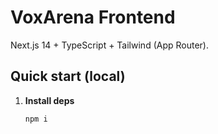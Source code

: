 # VoxArena Frontend

Next.js 14 + TypeScript + Tailwind (App Router).

## Quick start (local)

1. **Install deps**
   ```bash
   npm i